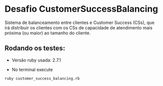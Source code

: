 # Desafio CustomerSuccessBalancing

Sistema de balanceamento entre clientes e Customer Success (CSs), que irá distribuir os clientes com os CSs de capacidade de atendimento mais próxima (ou maior) ao tamanho do cliente.

## Rodando os testes:

* Versão ruby usada: 2.7.1

* No terminal execute

```bash
ruby customer_success_balancing.rb
```
